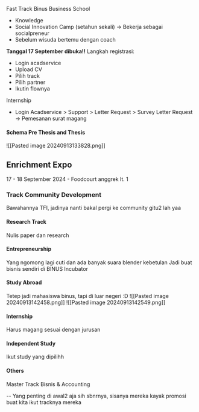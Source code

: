 Fast Track Binus Business School
- Knowledge
- Social Innovation Camp (setahun sekali) -> Bekerja sebagai socialpreneur
- Sebelum wisuda bertemu dengan coach

**Tanggal 17 September dibuka!!**
Langkah registrasi:
- Login acadservice 
- Upload CV
- Pilih track
- Pilih partner
- Ikutin flownya

Internship
- Login Acadservice > Support > Letter Request > Survey Letter Request -> Pemesanan surat magang


#### Schema Pre Thesis and Thesis
![[Pasted image 20240913133828.png]]

Enrichment Expo
---
17 - 18 September 2024 - Foodcourt anggrek lt. 1

### Track Community Development
Bawahannya TFI, jadinya nanti bakal pergi ke community gitu2 lah yaa

#### Research Track
Nulis paper dan research 

#### Entrepreneurship
Yang ngomong lagi cuti dan ada banyak suara blender kebetulan
Jadi buat bisnis sendiri di BINUS Incubator

#### Study Abroad
Tetep jadi mahasiswa binus, tapi di luar negeri :D
![[Pasted image 20240913142458.png]]
![[Pasted image 20240913142549.png]]



#### Internship
Harus magang sesuai dengan jurusan

#### Independent Study
Ikut study yang dipilihh

#### Others
Master Track Bisnis & Accounting


-- Yang penting di awal2 aja sih sbnrnya, sisanya mereka kayak promosi buat kita ikut tracknya mereka
